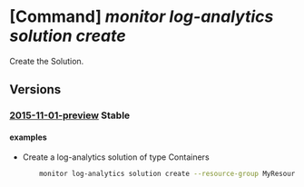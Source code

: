# [Command] _monitor log-analytics solution create_

Create the Solution.

## Versions

### [2015-11-01-preview](/Resources/mgmt-plane/L3N1YnNjcmlwdGlvbnMve30vcmVzb3VyY2Vncm91cHMve30vcHJvdmlkZXJzL21pY3Jvc29mdC5vcGVyYXRpb25zbWFuYWdlbWVudC9zb2x1dGlvbnMve30=/2015-11-01-preview.xml) **Stable**

<!-- mgmt-plane /subscriptions/{}/resourcegroups/{}/providers/microsoft.operationsmanagement/solutions/{} 2015-11-01-preview -->

#### examples

- Create a log-analytics solution of type Containers
    ```bash
        monitor log-analytics solution create --resource-group MyResourceGroup --solution-type Containers --tags key=value --workspace "/subscriptions/{SubID}/resourceGroups/{ResourceGroup}/providers/ Microsoft.OperationalInsights/workspaces/{WorkspaceName}"
    ```
